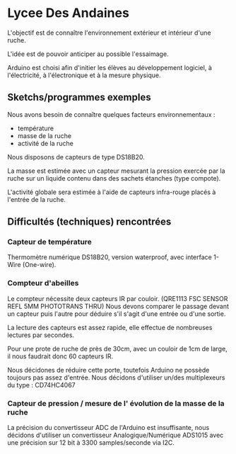 # Lycee Des Andaines

L'objectif est de connaître l'environnement extérieur et intérieur d'une ruche.

L'idée est de pouvoir anticiper au possible l'essaimage.

Arduino est choisi afin d'initier les élèves au développement logiciel,
à l'électricité, à l'électronique et à la mesure physique.

## Sketchs/programmes exemples

Nous avons besoin de connaître quelques facteurs environnementaux :

- température
- masse de la ruche
- activité de la ruche

Nous disposons de capteurs de type DS18B20.

La masse est estimée avec un capteur mesurant la pression exercée par la ruche
sur un liquide contenu dans des sachets étanches (type compote).

L'activité globale sera estimée à l'aide de capteurs infra-rouge placés
à l'entrée de la ruche.

## Difficultés (techniques) rencontrées

### Capteur de température

Thermomètre numérique DS18B20, version waterproof,
avec interface 1-Wire (One-wire).

### Compteur d'abeilles

Le compteur nécessite deux capteurs IR par couloir. (QRE1113 FSC SENSOR REFL 5MM PHOTOTRANS THRU)
Nous devons comparer le passage devant un capteur puis l'autre pour déduire s'il
s'agit d'une entrée ou d'une sortie.

La lecture des capteurs est assez rapide, elle effectue de nombreuses lectures
par secondes.

Pour une prote de ruche de près de 30cm, avec un couloir de 1cm de large, il
nous faudrait donc 60 capteurs IR.

Nous décidones de réduire cette porte, toutefois Arduino ne possède toujours
pas assez d'entrée. Nous décidons d'utiliser un/des multiplexeurs du type :
CD74HC4067

### Capteur de pression / mesure de l' évolution de la masse de la ruche

La précision du convertisseur ADC de l'Arduino est insuffisante,
nous décidons d'utiliser un convertisseur Analogique/Numérique ADS1015
avec une précision sur 12 bit à 3300 samples/seconde via I2C.
